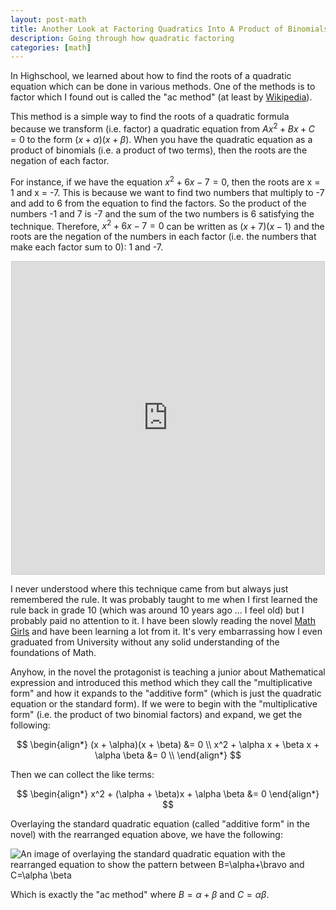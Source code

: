 ```yaml
---
layout: post-math                                                                   
title: Another Look at Factoring Quadratics Into A Product of Binomials
description: Going through how quadratic factoring
categories: [math]                                                
---
```


In Highschool, we learned about how to find the roots of a quadratic equation which 
can be done in various methods. One of the methods is to factor which I found out is 
called the "ac method" (at least by [Wikipedia](https://en.wikipedia.org/wiki/Factorization#Quadratic_ac_method)). 

This method is a simple way to find the roots of a quadratic formula because we transform (i.e. factor) 
a quadratic equation from $Ax^2+Bx+C=0$ to the form $(x + \alpha)(x + \beta)$. When you have the quadratic equation as 
a product of binomials (i.e. a product of two terms), then the roots are the negation of each factor. 

For instance, if we have the equation $x^2 + 6x - 7 = 0$, then the roots are x = 1 and x = -7. 
This is because we want to find two numbers that multiply to -7 and add to 6 from the equation to find the factors. 
So the product of the numbers -1 and 7 is -7 and the sum of the two numbers is 6 satisfying the technique. Therefore, 
$x^2 + 6x - 7 = 0$ can be written as $(x+7)(x-1)$ and the roots are the negation of the numbers in each factor (i.e. the numbers that make each factor 
sum to 0): 1 and -7. 

<center>
<iframe alt = "The graph of x^2+6x-7 using Desmos - a graphing software - to show the roots of the equation" src="https://www.desmos.com/calculator/zce0xvgu5c?embed" width="500" height="500" style="border: 1px solid #ccc" frameborder=0></iframe>
</center>

I never understood where this technique came from but always just remembered the rule. It was probably taught to me when I first learned the rule back in 
grade 10 (which was around 10 years ago ... I feel old) but I probably paid no attention to it. I have been slowly reading the novel [Math Girls](https://www.goodreads.com/book/show/13100316-math-girls) 
and have been learning a lot from it. It's very embarrassing how I even graduated from University without any solid understanding of the foundations of Math. 

Anyhow, in the novel the protagonist is teaching a junior about Mathematical expression and introduced this method which they call the "multiplicative form" and how it expands to 
the "additive form" (which is just the quadratic equation or the standard form). If we were to begin with the "multiplicative form" (i.e. the product of two binomial factors) and expand, we get the following: 

$$
\begin{align*}
(x + \alpha)(x + \beta) &= 0 \\
x^2 + \alpha x + \beta x + \alpha \beta &= 0 \\
\end{align*}
$$

Then we can collect the like terms:

$$
\begin{align*}
x^2 + (\alpha + \beta)x + \alpha \beta &= 0
\end{align*}
$$

Overlaying the standard quadratic equation (called "additive form" in the novel) with the rearranged equation above, we have the following:

![An image of overlaying the standard quadratic equation with the rearranged equation to show the pattern between B=\alpha+\bravo and C=\alpha \beta](../assets/math-physics/factoring-quadratic.png)

Which is exactly the "ac method" where $B = \alpha+\beta$ and $C = \alpha \beta$.
